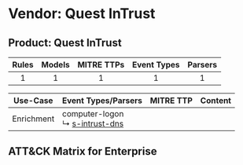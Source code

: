 Vendor: Quest InTrust
=====================
Product: Quest InTrust
----------------------
| Rules | Models | MITRE TTPs | Event Types | Parsers |
|:-----:|:------:|:----------:|:-----------:|:-------:|
|   1   |   1    |     1      |      1      |    1    |

|  Use-Case  | Event Types/Parsers                                                               | MITRE TTP | Content                                                        |
|:----------:| --------------------------------------------------------------------------------- | --------- | -------------------------------------------------------------- |
| Enrichment |  computer-logon<br> ↳ [s-intrust-dns](Parsers/parserContent_s-intrust-dns.md)<br> |           | [](Rules_Models/r_m_quest_intrust_quest_intrust_Enrichment.md) |

ATT&CK Matrix for Enterprise
----------------------------
